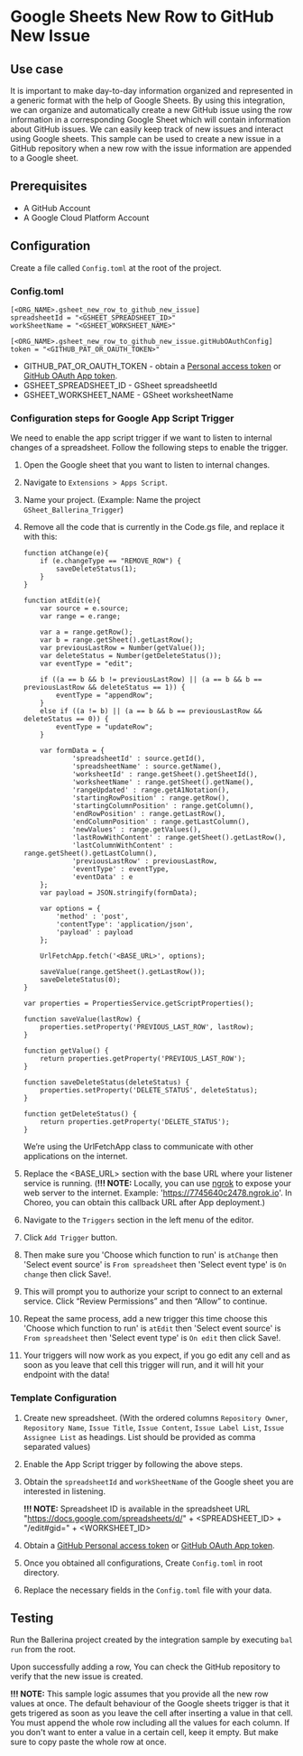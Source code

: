 # Google Sheets New Row to GitHub New Issue
## Use case
It is important to make day-to-day information organized and represented in a generic format with the help of Google Sheets. By 
using this integration, we can organize and automatically create a new GitHub issue using the row information in a corresponding Google Sheet which will contain information about GitHub issues. 
We can easily keep track of new issues and interact using Google sheets. This sample can be used to create a new issue in a GitHub repository when a new row with the issue information are appended to a Google sheet.

## Prerequisites
* A GitHub Account
* A Google Cloud Platform Account

## Configuration
Create a file called `Config.toml` at the root of the project.

### Config.toml
```
[<ORG_NAME>.gsheet_new_row_to_github_new_issue]
spreadsheetId = "<GSHEET_SPREADSHEET_ID>"
workSheetName = "<GSHEET_WORKSHEET_NAME>"

[<ORG_NAME>.gsheet_new_row_to_github_new_issue.gitHubOAuthConfig]
token = "<GITHUB_PAT_OR_OAUTH_TOKEN>"
```
* GITHUB_PAT_OR_OAUTH_TOKEN - obtain a [Personal access token](https://docs.github.com/en/github/authenticating-to-github/creating-a-personal-access-token) or [GitHub OAuth App token](https://docs.github.com/en/developers/apps/creating-an-oauth-app).
* GSHEET_SPREADSHEET_ID - GSheet spreadsheetId
* GSHEET_WORKSHEET_NAME - GSheet worksheetName

### Configuration steps for Google App Script Trigger
We need to enable the app script trigger if we want to listen to internal changes of a spreadsheet. Follow the following steps to enable the trigger.

1. Open the Google sheet that you want to listen to internal changes.
2. Navigate to `Extensions > Apps Script`.
3. Name your project. (Example: Name the project `GSheet_Ballerina_Trigger`)
4. Remove all the code that is currently in the Code.gs file, and replace it with this:
    ```
    function atChange(e){
        if (e.changeType == "REMOVE_ROW") {
            saveDeleteStatus(1);
        }
    }

    function atEdit(e){
        var source = e.source;
        var range = e.range;

        var a = range.getRow();
        var b = range.getSheet().getLastRow();
        var previousLastRow = Number(getValue());
        var deleteStatus = Number(getDeleteStatus());
        var eventType = "edit";

        if ((a == b && b != previousLastRow) || (a == b && b == previousLastRow && deleteStatus == 1)) {
            eventType = "appendRow";
        }
        else if ((a != b) || (a == b && b == previousLastRow && deleteStatus == 0)) {
            eventType = "updateRow";
        }
        
        var formData = {
                'spreadsheetId' : source.getId(),
                'spreadsheetName' : source.getName(),
                'worksheetId' : range.getSheet().getSheetId(),
                'worksheetName' : range.getSheet().getName(),
                'rangeUpdated' : range.getA1Notation(),
                'startingRowPosition' : range.getRow(),
                'startingColumnPosition' : range.getColumn(),
                'endRowPosition' : range.getLastRow(),
                'endColumnPosition' : range.getLastColumn(),
                'newValues' : range.getValues(),
                'lastRowWithContent' : range.getSheet().getLastRow(),
                'lastColumnWithContent' : range.getSheet().getLastColumn(),
                'previousLastRow' : previousLastRow,
                'eventType' : eventType,
                'eventData' : e
        };
        var payload = JSON.stringify(formData);

        var options = {
            'method' : 'post',
            'contentType': 'application/json',
            'payload' : payload
        };

        UrlFetchApp.fetch('<BASE_URL>', options);

        saveValue(range.getSheet().getLastRow());
        saveDeleteStatus(0);
    }

    var properties = PropertiesService.getScriptProperties();

    function saveValue(lastRow) {
        properties.setProperty('PREVIOUS_LAST_ROW', lastRow);
    }

    function getValue() {
        return properties.getProperty('PREVIOUS_LAST_ROW');
    }

    function saveDeleteStatus(deleteStatus) {
        properties.setProperty('DELETE_STATUS', deleteStatus);
    }

    function getDeleteStatus() {
        return properties.getProperty('DELETE_STATUS');
    }
    ```
   We’re using the UrlFetchApp class to communicate with other applications on the internet.

5. Replace the <BASE_URL> section with the base URL where your listener service is running. (**!!! NOTE:** Locally, you can use [ngrok](https://ngrok.com/docs) to expose your web server to the internet. Example: 'https://7745640c2478.ngrok.io'. In Choreo, you can obtain this callback URL after App deployment.)
6. Navigate to the `Triggers` section in the left menu of the editor.
7. Click `Add Trigger` button.
8. Then make sure you 'Choose which function to run' is `atChange` then 'Select event source' is `From spreadsheet` then 'Select event type' is  `On change` then click Save!.
9. This will prompt you to authorize your script to connect to an external service. Click “Review Permissions” and then “Allow” to continue.
10. Repeat the same process, add a new trigger this time choose this 'Choose which function to run' is `atEdit` then 'Select event source' is `From spreadsheet` then 'Select event type' is  `On edit` then click Save!.
11. Your triggers will now work as you expect, if you go edit any cell and as soon as you leave that cell this trigger will run, and it will hit your endpoint with the data!

### Template Configuration
1. Create new spreadsheet. (With the ordered columns `Repository Owner`, `Repository Name`, `Issue Title`, `Issue Content`, `Issue Label List`, `Issue Assignee List` as headings. List should be provided as comma separated values)
2. Enable the App Script trigger by following the above steps.
3. Obtain the `spreadsheetId` and `workSheetName` of the Google sheet you are interested in listening. 

    **!!! NOTE:** Spreadsheet ID is available in the spreadsheet URL "https://docs.google.com/spreadsheets/d/" + <SPREADSHEET_ID> + "/edit#gid=" + <WORKSHEET_ID>
4. Obtain a [GitHub Personal access token](https://docs.github.com/en/github/authenticating-to-github/creating-a-personal-access-token) or [GitHub OAuth App token](https://docs.github.com/en/developers/apps/creating-an-oauth-app).
5. Once you obtained all configurations, Create `Config.toml` in root directory.
6. Replace the necessary fields in the `Config.toml` file with your data.

## Testing
Run the Ballerina project created by the integration sample by executing `bal run` from the root.

Upon successfully adding a row, You can check the GitHub repository to verify that the new issue is created.

**!!! NOTE:** This sample logic assumes that you provide all the new row values at once. The default behaviour of the Google sheets trigger is that it gets trigered as soon as you leave the cell after inserting a value in that cell. You must append the whole row including all the values for each column. If you don't want to enter a value in a certain cell, keep it empty. But make sure to copy paste the whole row at once.

